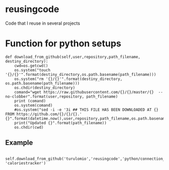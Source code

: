 # reusingcode
Code that I reuse in several projects

# Function for python setups

    def download_from_github(self,user,repository,path_filename, destiny_directory):
        cwd=os.getcwd()
        os.system("touch '{}/{}'".format(destiny_directory,os.path.basename(path_filename)))
        os.system("rm '{}/{}'".format(destiny_directory, os.path.basename(path_filename)))
        os.chdir(destiny_directory)
        comand="wget https://raw.githubusercontent.com/{}/{}/master/{}  --no-clobber".format(user,repository, path_filename)
        print (comand)
        os.system(comand)
        #os.system("sed -i -e '3i ## THIS FILE HAS BEEN DOWNLOADED AT {} FROM https://github.com/{}/{}/{}.' {}".format(datetime.now(),user,repository,path_filename,os.path.basename(path_filename)))
        print("Updated {}".format(path_filename))
        os.chdir(cwd)


## Example
        self.download_from_github('turulomio','reusingcode','python/connection_pg.py', 'caloriestracker')

